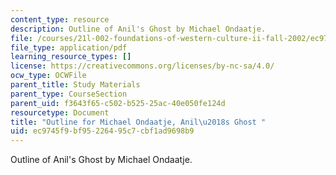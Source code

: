 ```yaml
---
content_type: resource
description: Outline of Anil's Ghost by Michael Ondaatje.
file: /courses/21l-002-foundations-of-western-culture-ii-fall-2002/ec9745f9bf95226495c7cbf1ad9698b9_outline3.pdf
file_type: application/pdf
learning_resource_types: []
license: https://creativecommons.org/licenses/by-nc-sa/4.0/
ocw_type: OCWFile
parent_title: Study Materials
parent_type: CourseSection
parent_uid: f3643f65-c502-b525-25ac-40e050fe124d
resourcetype: Document
title: "Outline for Michael Ondaatje, Anil\u2018s Ghost "
uid: ec9745f9-bf95-2264-95c7-cbf1ad9698b9
---
```

Outline of Anil's Ghost by Michael Ondaatje.